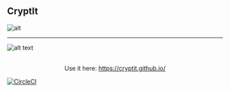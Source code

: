 ## CryptIt 
![alt](https://img.shields.io/badge/Because%20Locks%20Are%20Only%20For-Honest%20People-blue.svg)

<hr>

![alt text](https://github.com/cryptIt/cryptit.github.io/blob/master/logo.png?raw=true "Logo")
<br>
<br>
<center>Use it here: <a href="https://cryptit.github.io/">https://cryptit.github.io/</a></center>

[![CircleCI](https://circleci.com/gh/cryptIt/cryptit.github.io/tree/master.svg?style=svg)](https://circleci.com/gh/cryptIt/cryptit.github.io/tree/master)
